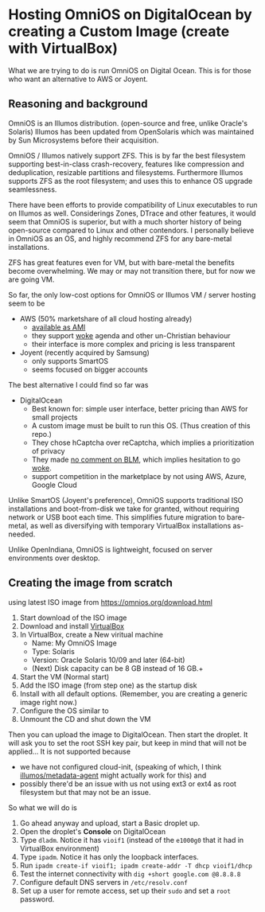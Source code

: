 Hosting OmniOS on DigitalOcean by creating a Custom Image (create with VirtualBox)
=========================================================

What we are trying to do is run OmniOS on Digital Ocean.
This is for those who want an alternative to AWS or Joyent.

Reasoning and background
------------------------

OmniOS is an Illumos distribution. (open-source and free, unlike Oracle's Solaris)
Illumos has been updated from OpenSolaris which was maintained by Sun Microsystems before their acquisition.

OmniOS / Illumos natively support ZFS. This is by far the best filesystem supporting best-in-class crash-recovery,
features like compression and deduplication, resizable partitions and filesystems.
Furthermore Illumos supports ZFS as the root filesystem; and uses this to enhance OS upgrade seamlessness.

There have been efforts to provide compatibility of Linux executables to run on Illumos as well.
Considerings Zones, DTrace and other features, it would seem that OmniOS is superior,
but with a much shorter history of being open-source compared to Linux and other contendors.
I personally believe in OmniOS as an OS, and highly recommend ZFS for any bare-metal installations.

ZFS has great features even for VM, but with bare-metal the benefits become overwhelming.
We may or may not transition there, but for now we are going VM.

So far, the only low-cost options for OmniOS or Illumos VM / server hosting seem to be

 - AWS (50% marketshare of all cloud hosting already)
    - [available as AMI]
    - they support [woke] agenda and other un-Christian behaviour
    - their interface is more complex and pricing is less transparent
 - Joyent (recently acquired by Samsung)
    - only supports SmartOS
    - seems focused on bigger accounts

The best alternative I could find so far was

 - DigitalOcean
    - Best known for: simple user interface, better pricing than AWS for small projects
    - A custom image must be built to run this OS. (Thus creation of this repo.)
    - They chose hCaptcha over reCaptcha, which implies a prioritization of privacy
    - They made [no comment on BLM], which implies hesitation to go [woke].
    - support competition in the marketplace by not using AWS, Azure, Google Cloud

Unlike SmartOS (Joyent's preference), OmniOS supports traditional ISO installations and boot-from-disk we take for granted, without requiring network or USB boot each time. This simplifies future migration to bare-metal, as well as diversifying with temporary VirtualBox installations as-needed.

Unlike OpenIndiana, OmniOS is lightweight, focused on server environments over desktop.

Creating the image from scratch
-------------------------------

using latest ISO image from https://omnios.org/download.html

1. Start download of the ISO image
2. Download and install [VirtualBox]
3. In VirtualBox, create a New viritual machine
   - Name: My OmniOS Image
   - Type: Solaris
   - Version: Oracle Solaris 10/09 and later (64-bit)
   - (Next) Disk capacity can be 8 GB instead of 16 GB.+
4. Start the VM (Normal start)
5. Add the ISO image (from step one) as the startup disk
6. Install with all default options. (Remember, you are creating a generic image right now.)
7. Configure the OS similar to
8. Unmount the CD and shut down the VM

Then you can upload the image to DigitalOcean.
Then start the droplet. It will ask you to set the root SSH key pair, but keep in mind that will not be applied... It is not supported because

 - we have not configured cloud-init, (speaking of which, I think [illumos/metadata-agent] might actually work for this) and
 - possibly there'd be an issue with us not using ext3 or ext4 as root filesystem but that may not be an issue.

So what we will do is

1. Go ahead anyway and upload, start a Basic droplet up. 
2. Open the droplet's **Console** on DigitalOcean
3. Type `dladm`. Notice it has `vioif1` (instead of the `e1000g0` that it had in VirtualBox environment)
4. Type `ipadm`. Notice it has only the loopback interfaces.
5. Run `ipadm create-if vioif1; ipadm create-addr -T dhcp vioif1/dhcp`
6. Test the internet connectivity with `dig +short google.com @8.8.8.8`
7. Configure default DNS servers in `/etc/resolv.conf`
8. Set up a user for remote access, set up their `sudo` and set a `root` password.


  [available as AMI]: https://omnios.org/download.html
  [woke]: https://radio.foxnews.com/2021/01/28/ben-shapiro-on-the-woke-lefts-quest-to-deplatform-conservative-media/
  [no comment on BLM]: https://www.reddit.com/r/digital_ocean/comments/gvhwyz/has_digitalocean_provided_any_communication_on_blm/
  [VirtualBox]: https://www.virtualbox.org/
  [illumos/metadata-agent]: https://github.com/illumos/metadata-agent

